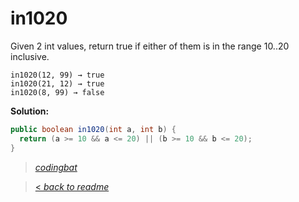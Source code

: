 # in1020

Given 2 int values, return true if either of them is in the range 10..20 inclusive.

```
in1020(12, 99) → true
in1020(21, 12) → true
in1020(8, 99) → false
```

**Solution:**

```java
public boolean in1020(int a, int b) {
  return (a >= 10 && a <= 20) || (b >= 10 && b <= 20);
}
```

> _[codingbat](http://codingbat.com/prob/p144535)_

> [< _back to readme_](FINDREPLACEREADME)